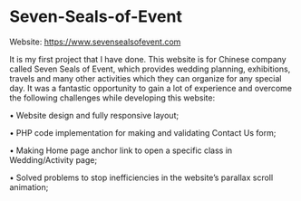 # Seven-Seals-of-Event
Website: https://www.sevensealsofevent.com 

It is my first project that I have done. This website is for Chinese company called Seven Seals of Event, which provides wedding planning, exhibitions, travels and many other activities which they can organize for any special day. It was a fantastic opportunity to gain a lot of experience and overcome the following challenges while developing this website:


 •	Website design and fully responsive layout;
 
 •	PHP code implementation for making and validating Contact Us form;
 
 •	Making Home page anchor link to open a specific class in Wedding/Activity page;
 
 •	Solved problems to stop inefficiencies in the website’s parallax scroll animation;
